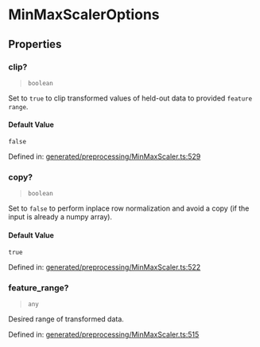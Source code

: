 # MinMaxScalerOptions

## Properties

### clip?

> `boolean`

Set to `true` to clip transformed values of held-out data to provided `feature range`.

#### Default Value

`false`

Defined in:  [generated/preprocessing/MinMaxScaler.ts:529](https://github.com/transitive-bullshit/scikit-learn-ts/blob/b59c1ff/packages/sklearn/src/generated/preprocessing/MinMaxScaler.ts#L529)

### copy?

> `boolean`

Set to `false` to perform inplace row normalization and avoid a copy (if the input is already a numpy array).

#### Default Value

`true`

Defined in:  [generated/preprocessing/MinMaxScaler.ts:522](https://github.com/transitive-bullshit/scikit-learn-ts/blob/b59c1ff/packages/sklearn/src/generated/preprocessing/MinMaxScaler.ts#L522)

### feature\_range?

> `any`

Desired range of transformed data.

Defined in:  [generated/preprocessing/MinMaxScaler.ts:515](https://github.com/transitive-bullshit/scikit-learn-ts/blob/b59c1ff/packages/sklearn/src/generated/preprocessing/MinMaxScaler.ts#L515)
